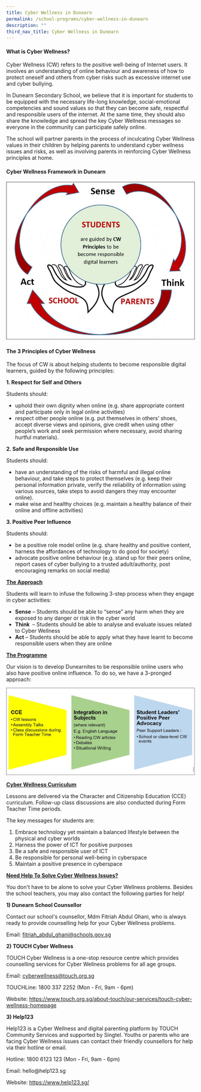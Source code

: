 ```yaml
---
title: Cyber Wellness in Dunearn
permalink: /school-programs/cyber-wellness-in-dunearn
description: ""
third_nav_title: Cyber Wellness in Dunearn
---
```

<h4>What is Cyber Wellness?</h4>
<p>Cyber Wellness (CW) refers to the positive well-being of Internet users. It involves an understanding of online behaviour and awareness of how to protect oneself and others from cyber risks such as excessive internet use and cyber bullying.</p>
<p>In Dunearn Secondary School, we believe that it is important for students to be equipped with the necessary life-long knowledge, social-emotional competencies and sound values so that they can become safe, respectful and responsible users of the internet. At the same time, they should also share the knowledge and spread the key Cyber Wellness messages so everyone in the community can participate safely online.</p>
<p>The school will partner parents in the process of inculcating Cyber Wellness values in their children by helping parents to understand cyber wellness issues and risks, as well as involving parents in reinforcing Cyber Wellness principles at home.</p>
<h4><strong>Cyber Wellness Framework in Dunearn</strong></h4>
<img src="/images/cyberw1.jpg">
<h4>The 3 Principles of Cyber Wellness</h4>
<p>The focus of CW is about helping students to become responsible digital learners, guided by the following principles:</p>
<p><strong>1. Respect for Self and Others</strong></p>
<p>Students should:</p>
<ul>
<li>uphold their own dignity when online (e.g. share appropriate content and participate only in legal online activities)</li>
<li>respect other people online (e.g. put themselves in others&rsquo; shoes, accept diverse views and opinions, give credit when using other people&rsquo;s work and seek permission where necessary, avoid sharing hurtful materials).</li>
</ul>
<p><strong>2. Safe and Responsible Use</strong></p>
<p>Students should:</p>
<ul>
<li>have an understanding of the risks of harmful and illegal online behaviour, and take steps to protect themselves (e.g. keep their personal information private, verify the reliability of information using various sources, take steps to avoid dangers they may encounter online).</li>
<li>make wise and healthy choices (e.g. maintain a healthy balance of their online and offline activities)</li>
</ul>
<p><strong>3. Positive Peer Influence</strong></p>
<p>Students should:</p>
<ul>
<li>be a positive role model online (e.g. share healthy and positive content, harness the affordances of technology to do good for society)</li>
<li>advocate positive online behaviour (e.g. stand up for their peers online, report cases of cyber bullying to a trusted adult/authority, post encouraging remarks on social media)</li>
</ul>
<p><strong><u>The Approach</u></strong></p>
<p>Students will learn to infuse the following 3-step process when they engage in cyber activities:</p>
<ul>
<li><strong>Sense</strong> &ndash; Students should be able to &ldquo;sense&rdquo; any harm when they are exposed to any danger or risk in the cyber world</li>
<li><strong>Think&nbsp;</strong> &ndash; Students should be able to analyse and evaluate issues related to Cyber Wellness</li>
<li><strong>Act</strong> &ndash; Students should be able to apply what they have learnt to become responsible users when they are online</li>
</ul>
<p><strong><u>The Programme</u></strong></p>
<p>Our vision is to develop Dunearnites to be responsible online users who also have positive online influence. To do so, we have a 3-pronged approach:</p>
<img src="/images/cyberw2.jpg">
<p><strong><u>Cyber Wellness Curriculum</u></strong></p>
<p>Lessons are delivered via the Character and Citizenship Education (CCE) curriculum. Follow-up class discussions are also conducted during Form Teacher Time periods.</p>
<p>The key messages for students are:</p>
<ol>
<li>Embrace technology yet maintain a balanced lifestyle between the physical and cyber worlds</li>
<li>Harness the power of ICT for positive purposes</li>
<li>Be a safe and responsible user of ICT</li>
<li>Be responsible for personal well-being in cyberspace</li>
<li>Maintain a positive presence in cyberspace</li>
</ol>
<p><strong><u>Need Help To Solve Cyber Wellness Issues?</u></strong></p>
<p>You don't have to be alone to solve your Cyber Wellness problems. Besides the school teachers, you may also contact the following parties for help!</p>
<p><strong>1) Dunearn School Counsellor</strong></p>
<p>Contact our school's counsellor, Mdm Fitriah Abdul Ghani, who is always ready to provide counselling help for your Cyber Wellness problems.</p>
<p>Email: <a href="mailto:fitriah_abdul_ghani@schools.gov.sg">fitriah_abdul_ghani@schools.gov.sg</a></p>
<p><strong>2) TOUCH Cyber Wellness </strong></p>
<p>TOUCH Cyber Wellness is a one-stop resource centre which provides counselling services for Cyber Wellness problems for all age groups.</p>
<p>Email: <a href="mailto:cyberwellness@touch.org.sg">cyberwellness@touch.org.sg</a></p>
<p>TOUCHLine: 1800 337 2252 (Mon - Fri, 9am - 6pm)</p>
<p>Website: <a href="https://www.touch.org.sg/about-touch/our-services/touch-cyber-wellness-homepage">https://www.touch.org.sg/about-touch/our-services/touch-cyber-wellness-homepage</a></p>
<p><strong>3) Help123</strong></p>
<p>Help123 is a Cyber Wellness and digital parenting platform by TOUCH Community Services and supported by Singtel. Youths or parents who are facing Cyber Wellness&nbsp;issues can contact their friendly counsellors for help via their hotline or email.</p>
<p>Hotline: 1800 6123 123&nbsp;(Mon - Fri, 9am - 6pm)</p>
<p>Email: hello@help123.sg</p>
<p>Website:&nbsp;<a href="https://www.help123.sg/">https://www.help123.sg/</a></p>